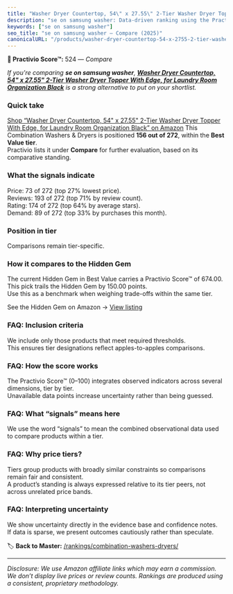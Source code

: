 ```yaml
---
title: "Washer Dryer Countertop, 54\" x 27.55\" 2-Tier Washer Dryer Topper With Edge, for Laundry Room Organization Black"
description: "se on samsung washer: Data-driven ranking using the Practivio Score™. Positioned by quality, value, demand, findability, momentum."
keywords: ["se on samsung washer"]
seo_title: "se on samsung washer — Compare (2025)"
canonicalURL: "/products/washer-dryer-countertop-54-x-2755-2-tier-washer-dryer-topper-with-edge-for-laundry-room-organization-black-B0FFH6ZW1Q/"
---
```


**🛒 Practivio Score™:** 524 — _Compare_


*If you're comparing **se on samsung washer**, **[Washer Dryer Countertop, 54" x 27.55" 2-Tier Washer Dryer Topper With Edge, for Laundry Room Organization Black](https://www.amazon.com/dp/B0FFH6ZW1Q?tag=practivio-20)** is a strong alternative to put on your shortlist.*
### Quick take
[Shop “Washer Dryer Countertop, 54" x 27.55" 2-Tier Washer Dryer Topper With Edge, for Laundry Room Organization Black” on Amazon](https://www.amazon.com/dp/B0FFH6ZW1Q?tag=practivio-20)
This Combination Washers & Dryers is positioned **156 out of 272**, within the **Best Value tier**.  
Practivio lists it under **Compare** for further evaluation, based on its comparative standing.

### What the signals indicate
Price: 73 of 272 (top 27% lowest price).  
Reviews: 193 of 272 (top 71% by review count).  
Rating: 174 of 272 (top 64% by average stars).  
Demand: 89 of 272 (top 33% by purchases this month).

### Position in tier
Comparisons remain tier-specific.

### How it compares to the Hidden Gem
The current Hidden Gem in Best Value carries a Practivio Score™ of 674.00.  
This pick trails the Hidden Gem by 150.00 points.  
Use this as a benchmark when weighing trade-offs within the same tier.  

See the Hidden Gem on Amazon → [View listing](https://www.amazon.com/dp/B01ALBMIEI?tag=practivio-20)

### FAQ: Inclusion criteria
We include only those products that meet required thresholds.  
This ensures tier designations reflect apples-to-apples comparisons.

### FAQ: How the score works
The Practivio Score™ (0–100) integrates observed indicators across several dimensions, tier by tier.  
Unavailable data points increase uncertainty rather than being guessed.

### FAQ: What “signals” means here
We use the word “signals” to mean the combined observational data used to compare products within a tier.

### FAQ: Why price tiers?
Tiers group products with broadly similar constraints so comparisons remain fair and consistent.  
A product’s standing is always expressed relative to its tier peers, not across unrelated price bands.

### FAQ: Interpreting uncertainty
We show uncertainty directly in the evidence base and confidence notes.  
If data is sparse, we present outcomes cautiously rather than speculate.

<!-- Missing template for Compare/CompareWithinPriceClass -->


🏷️ **Back to Master:** [/rankings/combination-washers-dryers/](/rankings/combination-washers-dryers/)

---
_Disclosure: We use Amazon affiliate links which may earn a commission. We don’t display live prices or review counts. Rankings are produced using a consistent, proprietary methodology._
